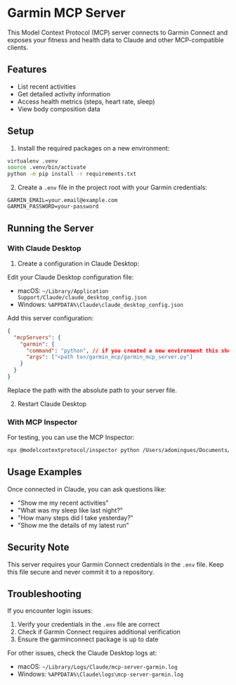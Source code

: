 # Garmin MCP Server

This Model Context Protocol (MCP) server connects to Garmin Connect and exposes your fitness and health data to Claude and other MCP-compatible clients.

## Features

- List recent activities
- Get detailed activity information
- Access health metrics (steps, heart rate, sleep)
- View body composition data

## Setup

1. Install the required packages on a new environment:

```bash
virtualenv .venv
source .venv/bin/activate
python -m pip install -r requirements.txt
```


2. Create a `.env` file in the project root with your Garmin credentials:

```
GARMIN_EMAIL=your.email@example.com
GARMIN_PASSWORD=your-password
```

## Running the Server

### With Claude Desktop

1. Create a configuration in Claude Desktop:

Edit your Claude Desktop configuration file:

- macOS: `~/Library/Application Support/Claude/claude_desktop_config.json`
- Windows: `%APPDATA%\Claude\claude_desktop_config.json`

Add this server configuration:

```json
{
  "mcpServers": {
    "garmin": {
      "command": "python", // if you created a new environment this should be "<root_folder>/.venv/bin/python"
      "args": ["<path to>/garmin_mcp/garmin_mcp_server.py"]
    }
  }
}
```

Replace the path with the absolute path to your server file.

2. Restart Claude Desktop

### With MCP Inspector

For testing, you can use the MCP Inspector:

```bash
npx @modelcontextprotocol/inspector python /Users/adomingues/Documents/claude_filesystem/garmin_mcp/garmin_mcp_server.py
```

## Usage Examples

Once connected in Claude, you can ask questions like:

- "Show me my recent activities"
- "What was my sleep like last night?"
- "How many steps did I take yesterday?"
- "Show me the details of my latest run"

## Security Note

This server requires your Garmin Connect credentials in the `.env` file. Keep this file secure and never commit it to a repository.

## Troubleshooting

If you encounter login issues:

1. Verify your credentials in the `.env` file are correct
2. Check if Garmin Connect requires additional verification
3. Ensure the garminconnect package is up to date

For other issues, check the Claude Desktop logs at:
- macOS: `~/Library/Logs/Claude/mcp-server-garmin.log`
- Windows: `%APPDATA%\Claude\logs\mcp-server-garmin.log`